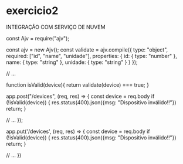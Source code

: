 # exercicio2
INTEGRAÇÃO COM SERVIÇO DE NUVEM

const Ajv = require("ajv");

const ajv = new Ajv();
const validate = ajv.compile({
  type: "object",
  required: ["id", "name", "unidade"],
  properties: {
    id: { type: "number" },
    name: { type: "string" },
    unidade: { type: "string" }
  }
});

// ...

function isValid(device){
  return validate(device) === true;
}

app.post("/devices", (req, res) => {
  const device = req.body
  if (!isValid(device)) {
    res.status(400).json({msg: "Dispositivo inválido!!"})
    return;
  }

  // ...
});

app.put('/devices', (req, res) => {
  const device = req.body
  if (!isValid(device)) {
    res.status(400).json({msg: "Dispositivo inválido!!"})
    return;
  }

  // ...
})


